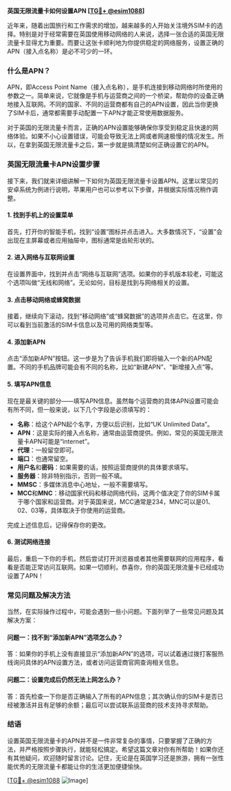 **英国无限流量卡如何设置APN [[TG💪+ @esim1088](https://t.me/s/esim1088)]**

近年来，随着出国旅行和工作需求的增加，越来越多的人开始关注境外SIM卡的选择。特别是对于经常需要在英国使用移动网络的人来说，选择一张合适的英国无限流量卡显得尤为重要。而要让这张卡顺利地为你提供稳定的网络服务，设置正确的APN（接入点名称）是必不可少的一环。

### 什么是APN？

APN，即Access Point Name（接入点名称），是手机连接到移动网络时所使用的参数之一。简单来说，它就像是手机与运营商之间的一个桥梁，帮助你的设备正确地接入互联网。不同的国家、不同的运营商都有自己的APN设置，因此当你更换了SIM卡后，通常都需要手动配置一下APN才能正常使用数据服务。

对于英国的无限流量卡而言，正确的APN设置能够确保你享受到稳定且快速的网络体验。如果不小心设置错误，可能会导致无法上网或者网速极慢的情况发生。所以，在拿到英国无限流量卡之后，第一步就是搞清楚如何正确设置它的APN。

### 英国无限流量卡APN设置步骤

接下来，我们就来详细讲解一下如何为英国无限流量卡设置APN。这里以常见的安卓系统为例进行说明，苹果用户也可以参考以下步骤，并根据实际情况稍作调整。

#### 1. 找到手机上的设置菜单

首先，打开你的智能手机，找到“设置”图标并点击进入。大多数情况下，“设置”会出现在主屏幕或者应用抽屉中，图标通常是齿轮形状的。

#### 2. 进入网络与互联网设置

在设置界面中，找到并点击“网络与互联网”选项。如果你的手机版本较老，可能这个选项叫做“无线和网络”。无论如何，目标是找到与网络相关的设置。

#### 3. 点击移动网络或蜂窝数据

接着，继续向下滚动，找到“移动网络”或“蜂窝数据”的选项并点击它。在这里，你可以看到当前激活的SIM卡信息以及可用的网络类型等。

#### 4. 添加新APN

点击“添加新APN”按钮。这一步是为了告诉手机我们即将输入一个新的APN配置。不同的手机品牌可能会有不同的名称，比如“新建APN”、“新增接入点”等。

#### 5. 填写APN信息

现在是最关键的部分——填写APN信息。虽然每个运营商的具体APN设置可能会有所不同，但一般来说，以下几个字段是必须填写的：

- **名称**：给这个APN起个名字，方便以后识别，比如“UK Unlimited Data”。
- **APN**：这是实际的接入点名称，通常由运营商提供。例如，常见的英国无限流量卡APN可能是“internet”。
- **代理**：一般留空即可。
- **端口**：也通常留空。
- **用户名**和**密码**：如果需要的话，按照运营商提供的具体要求填写。
- **服务器**：除非特别指示，否则一般不填。
- **MMSC**：多媒体消息中心地址，一般不需要填写。
- **MCC**和**MNC**：移动国家代码和移动网络代码，这两个值决定了你的SIM卡属于哪个国家和运营商。对于英国来说，MCC通常是234，MNC可以是01、02、03等，具体取决于你使用的运营商。

完成上述信息后，记得保存你的更改。

#### 6. 测试网络连接

最后，重启一下你的手机，然后尝试打开浏览器或者其他需要联网的应用程序，看看是否能正常访问互联网。如果一切顺利，恭喜你，你的英国无限流量卡已经成功设置了APN！

### 常见问题及解决方法

当然，在实际操作过程中，可能会遇到一些小问题。下面列举了一些常见问题及其解决方案：

#### 问题一：找不到“添加新APN”选项怎么办？

答：如果你的手机上没有直接显示“添加新APN”的选项，可以试着通过拨打客服热线询问具体的APN设置方法，或者访问运营商官网查询相关信息。

#### 问题二：设置完成后仍然无法上网怎么办？

答：首先检查一下你是否正确输入了所有的APN信息；其次确认你的SIM卡是否已经被激活并且有足够的余额；最后可以尝试联系运营商的技术支持寻求帮助。

### 结语

设置英国无限流量卡的APN并不是一件非常复杂的事情，只要掌握了正确的方法，并严格按照步骤执行，就能轻松搞定。希望这篇文章对你有所帮助！如果你还有其他疑问，欢迎随时留言讨论。记住，无论是在英国学习还是旅游，拥有一张性能优秀的无限流量卡都能让你的生活更加便捷愉快。

[[TG💪+ @esim1088](https://t.me/s/esim1088) ![Image](https://i.postimg.cc/4NQfJmqS/Snipaste-2025-05-13-00-14-12.png)]